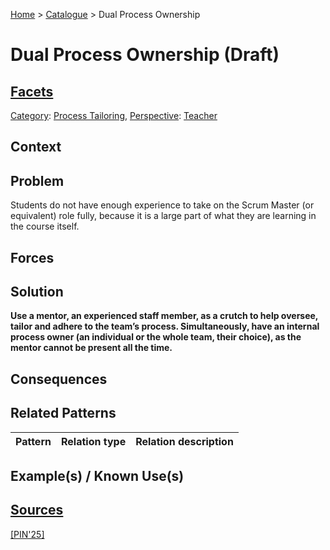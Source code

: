 [Home](../README.md) > [Catalogue](../Patterns_catalogue.md) > Dual Process Ownership

# Dual Process Ownership (Draft)

## [Facets](facets/facets.md)

[Category](facets/categories/categories.md): [Process Tailoring](facets/categories/Process_Tailoring.md), [Perspective](facets/perspectives/perspectives.md): [Teacher](facets/perspectives/Teacher.md)

## Context

## Problem

Students do not have enough experience to take on the Scrum Master (or equivalent) role fully, because it is a large part of what they are learning in the course itself.

## Forces

## Solution

**Use a mentor, an experienced staff member, as a crutch to help oversee, tailor and adhere to the team’s process. Simultaneously, have an internal process owner (an individual or the whole team, their choice), as the mentor cannot be present all the time.**

## Consequences

## Related Patterns

|Pattern|Relation type|Relation description|
|--|--|--|
 
## Example(s) / Known Use(s)

## [Sources](../References.md)

[[PIN'25]](publications/pin25/pin25.md)
